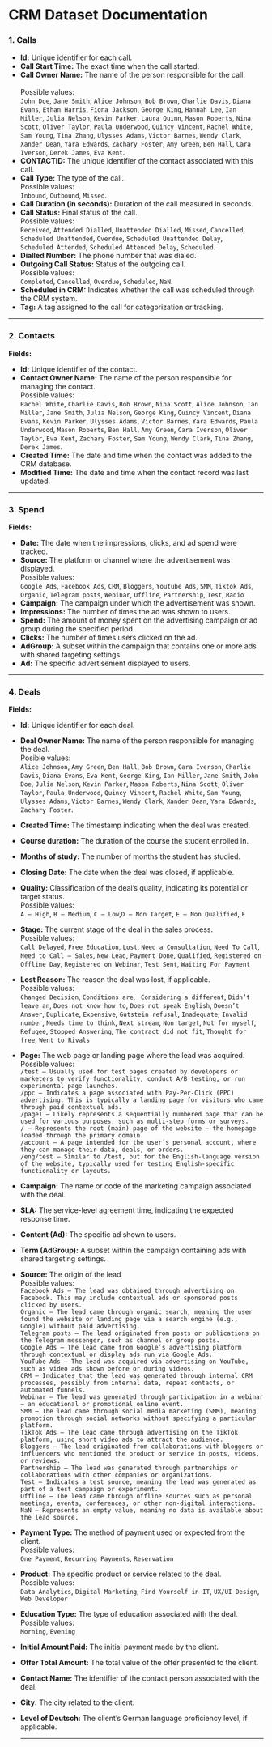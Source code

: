 # CRM Dataset Documentation

### 1. Calls

- **Id:** Unique identifier for each call.  
- **Call Start Time:** The exact time when the call started.  
- **Call Owner Name:** The name of the person responsible for the call.<br>  
  Possible values:<br>
  `John Doe`, `Jane Smith`, `Alice Johnson`, `Bob Brown`, `Charlie Davis`, `Diana Evans`, `Ethan Harris`, `Fiona Jackson`, `George King`, `Hannah Lee`, `Ian Miller`, `Julia Nelson`, `Kevin Parker`, `Laura Quinn`, `Mason Roberts`, `Nina Scott`, `Oliver Taylor`, `Paula Underwood`, `Quincy Vincent`, `Rachel White`, `Sam Young`, `Tina Zhang`, `Ulysses Adams`, `Victor Barnes`, `Wendy Clark`, `Xander Dean`, `Yara Edwards`, `Zachary Foster`, `Amy Green`, `Ben Hall`, `Cara Iverson`, `Derek James`, `Eva Kent`.  
- **CONTACTID:** The unique identifier of the contact associated with this call.  
- **Call Type:** The type of the call.<br>
  Possible values:<br>
  `Inbound`, `Outbound`, `Missed`.  
- **Call Duration (in seconds):** Duration of the call measured in seconds.  
- **Call Status:** Final status of the call.<br>
  Possible values:<br>
  `Received`, `Attended Dialled`, `Unattended Dialled`, `Missed`, `Cancelled`, `Scheduled Unattended`, `Overdue`, `Scheduled Unattended Delay`,  
  `Scheduled Attended`, `Scheduled Attended Delay`, `Scheduled`.  
- **Dialled Number:** The phone number that was dialed.  
- **Outgoing Call Status:** Status of the outgoing call. <br> 
  Possible values:<br>
  `Completed`, `Cancelled`, `Overdue`, `Scheduled`, `NaN`.  
- **Scheduled in CRM:** Indicates whether the call was scheduled through the CRM system.  
- **Tag:** A tag assigned to the call for categorization or tracking. 

---

### 2. Contacts

**Fields:**
- **Id:** Unique identifier of the contact.
- **Contact Owner Name:** The name of the person responsible for managing the contact.<br>
  Possible values:<br>
  `Rachel White`, `Charlie Davis`, `Bob Brown`, `Nina Scott`, `Alice Johnson`, `Ian Miller`, `Jane Smith`, `Julia Nelson`, `George King`, `Quincy Vincent`, `Diana Evans`, `Kevin Parker`, `Ulysses Adams`, `Victor Barnes`, `Yara Edwards`, `Paula Underwood`, `Mason Roberts`, `Ben Hall`, `Amy Green`, `Cara Iverson`, `Oliver Taylor`, `Eva Kent`, `Zachary Foster`, `Sam Young`, `Wendy Clark`, `Tina Zhang`, `Derek James`.
- **Created Time:** The date and time when the contact was added to the CRM database.
- **Modified Time:** The date and time when the contact record was last updated.
 
---

### 3. Spend

**Fields:**
- **Date:** The date when the impressions, clicks, and ad spend were tracked.
- **Source:** The platform or channel where the advertisement was displayed.<br>
  Possible values:<br>
  `Google Ads`, `Facebook Ads`, `CRM`, `Bloggers`, `Youtube Ads`, `SMM`, `Tiktok Ads`, `Organic`, `Telegram posts`, `Webinar`, `Offline`, `Partnership`, `Test`, `Radio`
- **Campaign:** The campaign under which the advertisement was shown.
- **Impressions:** The number of times the ad was shown to users.
- **Spend:** The amount of money spent on the advertising campaign or ad group during the specified period. 
- **Clicks:** The number of times users clicked on the ad.
- **AdGroup:** A subset within the campaign that contains one or more ads with shared targeting settings.
- **Ad:** The specific advertisement displayed to users.

---

### 4. Deals

**Fields:**
- **Id:** Unique identifier for each deal.
- **Deal Owner Name:** The name of the person responsible for managing the deal.<br>
  Posible values:<br>
  `Alice Johnson`, `Amy Green`, `Ben Hall`, `Bob Brown`, `Cara Iverson`, `Charlie Davis`, `Diana Evans`, `Eva Kent`, `George King`, `Ian Miller`, `Jane Smith`, `John Doe`, `Julia Nelson`, `Kevin Parker`, `Mason Roberts`, `Nina Scott`, `Oliver Taylor`, `Paula Underwood`, `Quincy Vincent`, `Rachel White`, `Sam Young`, `Ulysses Adams`, `Victor Barnes`, `Wendy Clark`, `Xander Dean`, `Yara Edwards`, `Zachary Foster`.
- **Created Time:** The timestamp indicating when the deal was created.
- **Course duration:** The duration of the course the student enrolled in.
- **Months of study:** The number of months the student has studied.
- **Closing Date:** The date when the deal was closed, if applicable.
- **Quality:** Classification of the deal’s quality, indicating its potential or target status.<br>
  Possible values:<br>
  `A – High`, `B – Medium`, `C – Low`,`D – Non Target`, `E – Non Qualified`, `F`
- **Stage:** The current stage of the deal in the sales process.<br>
  Possible values:<br>
  `Call Delayed`, `Free Education`, `Lost`, `Need a Consultation`, `Need To Call`, `Need to Call – Sales`, `New Lead`, `Payment Done`, `Qualified`, `Registered on Offline Day`, `Registered on Webinar`, `Test Sent`, `Waiting For Payment` 
- **Lost Reason:** The reason the deal was lost, if applicable.<br>
  Possible values:<br>
  `Changed Decision`, `Conditions are`, ` Considering a different`, `Didn’t leave an`, `Does not know how to`, `Does not speak English`, `Doesn’t Answer`, `Duplicate`, `Expensive`, `Gutstein refusal`, `Inadequate`, `Invalid number`, `Needs time to think`, `Next stream`, `Non target`, `Not for myself`, `Refugee`, `Stopped Answering`, `The contract did not fit`, `Thought for free`, `Went to Rivals`
- **Page:** The web page or landing page where the lead  was acquired.<br>
  Possible values:<br>
  `/test — Usually used for test pages created by developers or marketers to verify functionality, conduct A/B testing, or run experimental page launches.`<br>
  `/ppc — Indicates a page associated with Pay-Per-Click (PPC) advertising. This is typically a landing page for visitors who came through paid contextual ads.`<br>
  `/page1 — Likely represents a sequentially numbered page that can be used for various purposes, such as multi-step forms or surveys.`<br>
  `/ — Represents the root (main) page of the website — the homepage loaded through the primary domain.`<br>
  `/account — A page intended for the user’s personal account, where they can manage their data, deals, or orders.`<br>
  `/eng/test — Similar to /test, but for the English-language version of the website, typically used for testing English-specific functionality or layouts.`
- **Campaign:** The name or code of the marketing campaign associated with the deal.
- **SLA:** The service-level agreement time, indicating the expected response time.
- **Content (Ad):** The specific ad shown to users.
- **Term (AdGroup):** A subset within the campaign containing ads with shared targeting settings.
- **Source:** The origin of the lead<br>
  Possible values:<br>
  `Facebook Ads — The lead was obtained through advertising on Facebook. This may include contextual ads or sponsored posts clicked by users.`<br>
  `Organic — The lead came through organic search, meaning the user found the website or landing page via a search engine (e.g., Google) without paid advertising.`<br>
  `Telegram posts — The lead originated from posts or publications on the Telegram messenger, such as channel or group posts.`<br>
  `Google Ads — The lead came from Google’s advertising platform through contextual or display ads run via Google Ads.`<br>
  `YouTube Ads — The lead was acquired via advertising on YouTube, such as video ads shown before or during videos.`<br>
  `CRM — Indicates that the lead was generated through internal CRM processes, possibly from internal data, repeat contacts, or automated funnels.`<br>
  `Webinar — The lead was generated through participation in a webinar — an educational or promotional online event.`<br>
  `SMM — The lead came through social media marketing (SMM), meaning promotion through social networks without specifying a particular platform.`<br>
  `TikTok Ads — The lead came through advertising on the TikTok platform, using short video ads to attract the audience.`<br>
  `Bloggers — The lead originated from collaborations with bloggers or influencers who mentioned the product or service in posts, videos, or reviews.`<br>
  `Partnership — The lead was generated through partnerships or collaborations with other companies or organizations.`<br>
  `Test — Indicates a test source, meaning the lead was generated as part of a test campaign or experiment.`<br>
  `Offline — The lead came through offline sources such as personal meetings, events, conferences, or other non-digital interactions.`<br>
  `NaN — Represents an empty value, meaning no data is available about the lead source.`
- **Payment Type:** The method of payment used or expected from the client.<br>
  Possible values:<br>
  `One Payment`, `Recurring Payments`, `Reservation`
- **Product:** The specific product or service related to the deal.<br>
  Possible values:<br>
  `Data Analytics`, `Digital Marketing`, `Find Yourself in IT`, `UX/UI Design`, `Web Developer`
- **Education Type:** The type of education associated with the deal.<br>
  Possible values:<br>
  `Morning`, `Evening`
- **Initial Amount Paid:** The initial payment made by the client.
- **Offer Total Amount:** The total value of the offer presented to the client.
- **Contact Name:** The identifier of the contact person associated with the deal.
- **City:** The city related to the client.
- **Level of Deutsch:** The client’s German language proficiency level, if applicable.

  ---
